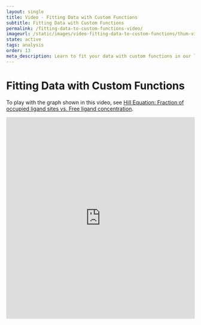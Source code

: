 ```yaml
---
layout: single
title: Video - Fitting Data with Custom Functions
subtitle: Fitting Data with Custom Functions
permalink: /fitting-data-to-custom-functions-video/
imageurl: /static/images/video-fitting-data-to-custom-functions/thum-video-fitting-data-to-custom-functions.png
state: active
tags: analysis
order: 13
meta_description: Learn to fit your data with custom functions in our less than 2 minute video. Chart Studio is the easiest and fastest way to make and share graphs online.
---
```



# Fitting Data with Custom Functions

To play with the graph shown in this video, see [Hill Equation: Fraction of occupied ligand sites vs. Free ligand concentration](https://plot.ly/2503/~chris/).


<iframe src="https://www.youtube.com/embed/o_A8Nzz31gc" width="100%" height="540" frameborder="0" webkitallowfullscreen mozallowfullscreen allowfullscreen></iframe>
